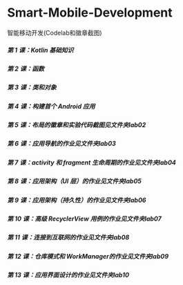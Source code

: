 # Smart-Mobile-Development

智能移动开发(Codelab和徽章截图)

##### 第 1 课：Kotlin 基础知识

##### 第 2 课：函数

##### 第 3 课：类和对象

##### 第 4 课：构建首个 Android 应用

##### 第 5 课：布局的徽章和实验代码截图见文件夹lab02

##### 第 6 课：应用导航的作业见文件夹lab03

##### 第 7 课：activity 和 fragment 生命周期的作业见文件夹lab04

##### 第 8 课：应用架构（UI 层）的作业见文件夹lab05

##### 第 9 课：应用架构（持久性）的作业见文件夹lab06

##### 第 10 课：高级 RecyclerView 用例的作业见文件夹lab07

##### 第 11 课：连接到互联网的作业见文件夹lab08

##### 第 12 课：仓库模式和 WorkManager的作业见文件夹lab09

##### 第 13 课：应用界面设计的作业见文件夹lab10

